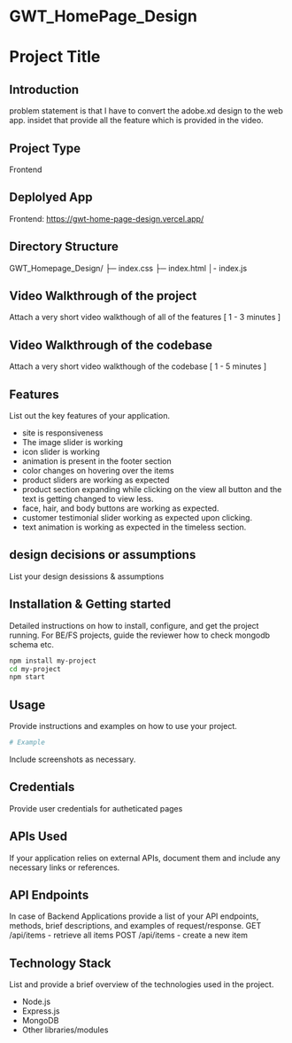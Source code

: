 # GWT_HomePage_Design
# Project Title

## Introduction
problem statement is that I have to convert the adobe.xd design to the web app. insidet that provide all the feature which is provided in the video.
## Project Type
Frontend 

## Deplolyed App
Frontend: https://gwt-home-page-design.vercel.app/


## Directory Structure
GWT_Homepage_Design/
├─ index.css
├─ index.html
│- index.js

## Video Walkthrough of the project
Attach a very short video walkthough of all of the features [ 1 - 3 minutes ]

## Video Walkthrough of the codebase
Attach a very short video walkthough of the codebase [ 1 - 5 minutes ]

## Features
List out the key features of your application.

- site is responsiveness
- The image slider is working
- icon slider is working
- animation  is present in the footer section
- color changes on hovering over the items
- product sliders are working as expected
- product section expanding while clicking on the view all button and the text is getting changed to view less.
- face, hair, and body buttons are working as expected.
- customer testimonial slider working as expected upon clicking.
- text animation is working as expected in the timeless section.
  
## design decisions or assumptions
List your design desissions & assumptions

## Installation & Getting started
Detailed instructions on how to install, configure, and get the project running. For BE/FS projects, guide the reviewer how to check mongodb schema etc.

```bash
npm install my-project
cd my-project
npm start
```

## Usage
Provide instructions and examples on how to use your project.

```bash
# Example
```

Include screenshots as necessary.

## Credentials
Provide user credentials for autheticated pages

## APIs Used
If your application relies on external APIs, document them and include any necessary links or references.

## API Endpoints
In case of Backend Applications provide a list of your API endpoints, methods, brief descriptions, and examples of request/response.
GET /api/items - retrieve all items
POST /api/items - create a new item


## Technology Stack
List and provide a brief overview of the technologies used in the project.

- Node.js
- Express.js
- MongoDB
- Other libraries/modules
